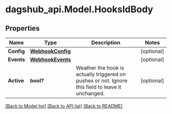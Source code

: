 # dagshub_api.Model.HooksIdBody
## Properties

Name | Type | Description | Notes
------------ | ------------- | ------------- | -------------
**Config** | [**WebhookConfig**](WebhookConfig.md) |  | [optional] 
**Events** | [**WebhookEvents**](WebhookEvents.md) |  | [optional] 
**Active** | **bool?** | Weather the hook is actually triggered on pushes or not. Ignore this field to leave it unchanged. | [optional] 

[[Back to Model list]](../README.md#documentation-for-models) [[Back to API list]](../README.md#documentation-for-api-endpoints) [[Back to README]](../README.md)

